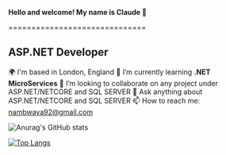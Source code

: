 ****Hello and welcome! My name is Claude 👋**** 

==============================

ASP.NET Developer
-------------

🌍  I'm based in London, England
🌱 I’m currently learning **.NET MicroServices**
👯 I’m looking to collaborate on any project under ASP.NET/NETCORE and SQL SERVER
💬 Ask anything about ASP.NET/NETCORE and SQL SERVER
📫 How to reach me: nambwaya92@gmail.com


![Anurag's GitHub stats](https://github-readme-stats.vercel.app/api?username=ClaudeNambwaya&show_icons=true&theme=radical)


[![Top Langs](https://github-readme-stats.vercel.app/api/top-langs/?username=ClaudeNambwaya&layout=compact&theme=radical)](https://github.com/ClaudeNambwaya/github-readme-stats)
